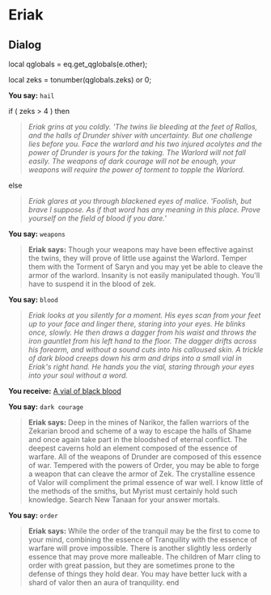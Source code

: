 # Eriak
## Dialog

local qglobals = eq.get_qglobals(e.other);

local zeks = tonumber(qglobals.zeks) or 0;


**You say:** `hail`




if ( zeks > 4 ) then



>*Eriak grins at you coldly. 'The twins lie bleeding at the feet of Rallos, and the halls of Drunder shiver with uncertainty. But one challenge lies before you. Face the warlord and his two injured acolytes and the power of Drunder is yours for the taking. The Warlord will not fall easily.  The weapons of dark courage will not be enough, your weapons will require the power of torment to topple the Warlord.*


else



>*Eriak glares at you through blackened eyes of malice. 'Foolish, but brave I suppose. As if that word has any meaning in this place.  Prove yourself on the field of blood if you dare.'*





**You say:** `weapons`



>**Eriak says:** Though your weapons may have been effective against the twins, they will prove of little use against the Warlord.  Temper them with the Torment of Saryn and you may yet be able to cleave the armor of the warlord.  Insanity is not easily manipulated though.  You'll have to suspend it in the blood of zek.


**You say:** `blood`



>*Eriak looks at you silently for a moment.  His eyes scan from your feet up to your face and linger there, staring into your eyes.  He blinks once, slowly. He then draws a dagger from his waist and throws the iron gauntlet from his left hand to the floor.  The dagger drifts across his forearm, and without a sound cuts into his calloused skin.  A trickle of dark blood creeps down his arm and drips into a small vial in Eriak's right hand.  He hands you the vial, staring through your eyes into your soul without a word.*


**You receive:**  [A vial of black blood](/item/28592)




**You say:** `dark courage`



>**Eriak says:** Deep in the mines of Narikor, the fallen warriors of the Zekarian brood and scheme of a way to escape the halls of Shame and once again take part in the bloodshed of eternal conflict.  The deepest caverns hold an element composed of the essence of warfare.  All of the weapons of Drunder are composed of this essence of war.  Tempered with the powers of Order, you may be able to forge a weapon that can cleave the armor of Zek.  The crystalline essence of Valor will compliment the primal essence of war well.  I know little of the methods of the smiths, but Myrist must certainly hold such knowledge.  Search New Tanaan for your answer mortals.


**You say:** `order`



>**Eriak says:** While the order of the tranquil may be the first to come to your mind, combining the essence of Tranquility with the essence of warfare will prove impossible.  There is another slightly less orderly essence that may prove more malleable.  The children of Marr cling to order with great passion, but they are sometimes prone to the defense of things they hold dear.  You may have better luck with a shard of valor then an aura of tranquility.
end
